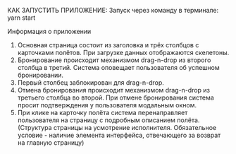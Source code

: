 КАК ЗАПУСТИТЬ ПРИЛОЖЕНИЕ: Запуск через команду в терминале: yarn start

Информация о приложении
1. Основная страница состоит из заголовка и трёх столбцов с карточками полётов. При загрузке данных отображаются скелетоны.
2. Бронирование происходит механизмом drag-n-drop из второго столбца в третий. Система оповещает пользователя об успешном бронировании.
3. Первый столбец заблокирован для drag-n-drop.
4. Отмена бронирования происходит механизмом drag-n-drop из третьего столбца во второй. При отмене бронирования система просит подтверждения у пользователя модальным окном.
5. При клике на карточку полёта система перенаправляет пользователя на страницу с подробным описанием полёта. (Структура страницы на усмотрение исполнителя. Обязательное условие - наличие элемента интерфейса, отвечающего за возврат на главную страницу)
